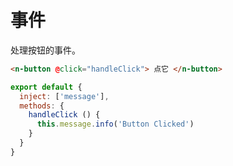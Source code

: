 # 事件

处理按钮的事件。

```html
<n-button @click="handleClick"> 点它 </n-button>
```

```js
export default {
  inject: ['message'],
  methods: {
    handleClick () {
      this.message.info('Button Clicked')
    }
  }
}
```
